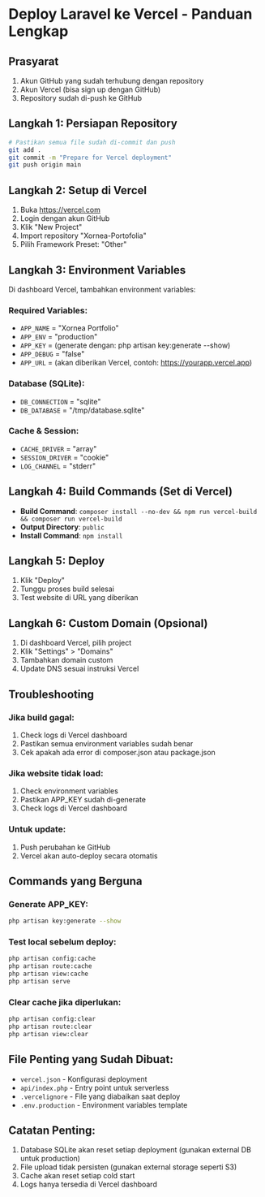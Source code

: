 # Deploy Laravel ke Vercel - Panduan Lengkap

## Prasyarat
1. Akun GitHub yang sudah terhubung dengan repository
2. Akun Vercel (bisa sign up dengan GitHub)
3. Repository sudah di-push ke GitHub

## Langkah 1: Persiapan Repository
```bash
# Pastikan semua file sudah di-commit dan push
git add .
git commit -m "Prepare for Vercel deployment"
git push origin main
```

## Langkah 2: Setup di Vercel
1. Buka https://vercel.com
2. Login dengan akun GitHub
3. Klik "New Project"
4. Import repository "Xornea-Portofolia"
5. Pilih Framework Preset: "Other"

## Langkah 3: Environment Variables
Di dashboard Vercel, tambahkan environment variables:

### Required Variables:
- `APP_NAME` = "Xornea Portfolio"
- `APP_ENV` = "production"
- `APP_KEY` = (generate dengan: php artisan key:generate --show)
- `APP_DEBUG` = "false"
- `APP_URL` = (akan diberikan Vercel, contoh: https://yourapp.vercel.app)

### Database (SQLite):
- `DB_CONNECTION` = "sqlite"
- `DB_DATABASE` = "/tmp/database.sqlite"

### Cache & Session:
- `CACHE_DRIVER` = "array"
- `SESSION_DRIVER` = "cookie"
- `LOG_CHANNEL` = "stderr"

## Langkah 4: Build Commands (Set di Vercel)
- **Build Command**: `composer install --no-dev && npm run vercel-build && composer run vercel-build`
- **Output Directory**: `public`
- **Install Command**: `npm install`

## Langkah 5: Deploy
1. Klik "Deploy"
2. Tunggu proses build selesai
3. Test website di URL yang diberikan

## Langkah 6: Custom Domain (Opsional)
1. Di dashboard Vercel, pilih project
2. Klik "Settings" > "Domains"
3. Tambahkan domain custom
4. Update DNS sesuai instruksi Vercel

## Troubleshooting

### Jika build gagal:
1. Check logs di Vercel dashboard
2. Pastikan semua environment variables sudah benar
3. Cek apakah ada error di composer.json atau package.json

### Jika website tidak load:
1. Check environment variables
2. Pastikan APP_KEY sudah di-generate
3. Check logs di Vercel dashboard

### Untuk update:
1. Push perubahan ke GitHub
2. Vercel akan auto-deploy secara otomatis

## Commands yang Berguna

### Generate APP_KEY:
```bash
php artisan key:generate --show
```

### Test local sebelum deploy:
```bash
php artisan config:cache
php artisan route:cache
php artisan view:cache
php artisan serve
```

### Clear cache jika diperlukan:
```bash
php artisan config:clear
php artisan route:clear
php artisan view:clear
```

## File Penting yang Sudah Dibuat:
- `vercel.json` - Konfigurasi deployment
- `api/index.php` - Entry point untuk serverless
- `.vercelignore` - File yang diabaikan saat deploy
- `.env.production` - Environment variables template

## Catatan Penting:
1. Database SQLite akan reset setiap deployment (gunakan external DB untuk production)
2. File upload tidak persisten (gunakan external storage seperti S3)
3. Cache akan reset setiap cold start
4. Logs hanya tersedia di Vercel dashboard
